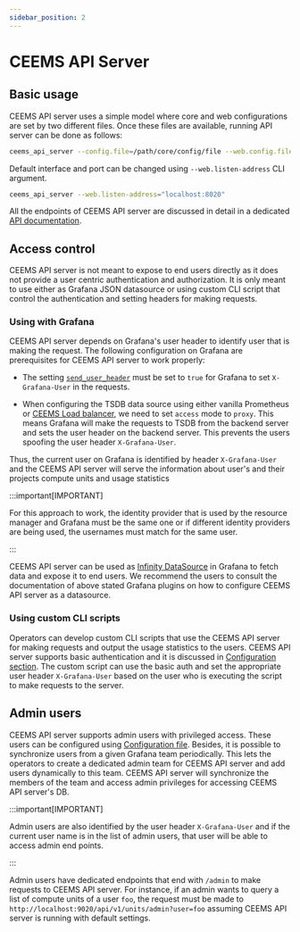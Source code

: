 ```yaml
---
sidebar_position: 2
---
```


# CEEMS API Server

## Basic usage

CEEMS API server uses a simple model where core and web configurations are set by
two different files. Once these files are available, running API server can be done
as follows:

```bash
ceems_api_server --config.file=/path/core/config/file --web.config.file=/path/to/web/config/file
```

Default interface and port can be changed using `--web.listen-address` CLI argument.

```bash
ceems_api_server --web.listen-address="localhost:8020"
```

All the endpoints of CEEMS API server are discussed in detail in a dedicated
[API documentation](/ceems/api).

## Access control

CEEMS API server is not meant to expose to end users directly as it does not provide
a user centric authentication and authorization. It is only meant to use either as
Grafana JSON datasource or using custom CLI script that control the authentication
and setting headers for making requests.

### Using with Grafana

CEEMS API server depends on Grafana's user header to identify user that is making the
request. The following configuration on Grafana are prerequisites for CEEMS API server
to work properly:

- The setting [`send_user_header`](https://grafana.com/docs/grafana/latest/setup-grafana/configure-grafana/#send_user_header)
must be set to `true` for Grafana to set `X-Grafana-User` in the requests.

- When configuring the TSDB data source using either vanilla Prometheus or
[CEEMS Load balancer](../components//ceems-lb.md), we need to set `access` mode to `proxy`.
This means Grafana will make the requests to TSDB from the backend server and sets the user header
on the backend server. This prevents the users spoofing the user header `X-Grafana-User`.

Thus, the current user on Grafana is identified by header `X-Grafana-User` and the CEEMS
API server will serve the information about user's and their projects compute units and
usage statistics

:::important[IMPORTANT]

For this approach to work, the identity provider that is used by the resource manager
and Grafana must be the same one or if different identity providers are being used,
the usernames must match for the same user.

:::

CEEMS API server can be used as
[Infinity DataSource](https://grafana.com/grafana/plugins/yesoreyeram-infinity-datasource/)
in Grafana to fetch data and expose it to end users. We recommend the users to consult
the documentation of above stated Grafana plugins on how to configure CEEMS API server
as a datasource.

### Using custom CLI scripts

Operators can develop custom CLI scripts that use the CEEMS API server for making requests
and output the usage statistics to the users. CEEMS API server supports basic authentication
and it is discussed in [Configuration section](../configuration/basic-auth.md). The custom
script can use the basic auth and set the appropriate user header `X-Grafana-User` based
on the user who is executing the script to make requests to the server.

## Admin users

CEEMS API server supports admin users with privileged access. These users can
be configured using [Configuration file](../configuration/ceems-api-server.md). Besides, it is
possible to synchronize users from a given Grafana team periodically. This lets the
operators to create a dedicated admin team for CEEMS API server and add users dynamically
to this team. CEEMS API server will synchronize the members of the team and access
admin privileges for accessing CEEMS API server's DB.

:::important[IMPORTANT]

Admin users are also identified by the user header `X-Grafana-User` and if the current
user name is in the list of admin users, that user will be able to access admin
end points.

:::

Admin users have dedicated endpoints that end with `/admin` to make requests to CEEMS
API server. For instance, if an admin wants to query a list of compute units of a user
`foo`, the request must be made to `http://localhost:9020/api/v1/units/admin?user=foo`
assuming CEEMS API server is running with default settings.
